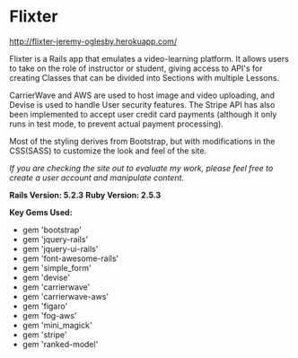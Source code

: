 # Flixter
http://flixter-jeremy-oglesby.herokuapp.com/

Flixter is a Rails app that emulates a video-learning platform. It allows users to take on the role of instructor or student, giving access to API's for creating Classes that can be divided into Sections with multiple Lessons.

CarrierWave and AWS are used to host image and video uploading, and Devise is used to handle User security features. The Stripe API has also been implemented to accept user credit card payments (although it only runs in test mode, to prevent actual payment processing).

Most of the styling derives from Bootstrap, but with modifications in the CSS(SASS) to customize the look and feel of the site.

*If you are checking the site out to evaluate my work, please feel free to create a user account and manipulate content.*

**Rails Version: 5.2.3**
**Ruby Version: 2.5.3**

**Key Gems Used:**
* gem 'bootstrap'
* gem 'jquery-rails'
* gem 'jquery-ui-rails'
* gem 'font-awesome-rails'
* gem 'simple_form'
* gem 'devise'
* gem 'carrierwave'
* gem 'carrierwave-aws'
* gem 'figaro'
* gem 'fog-aws'
* gem 'mini_magick'
* gem 'stripe'
* gem 'ranked-model'
